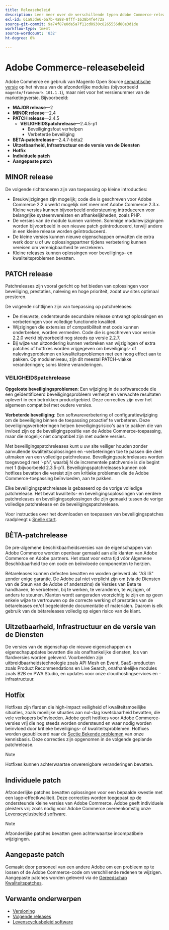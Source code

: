 ```yaml
---
title: Releasebeleid
description: Leer meer over de verschillende typen Adobe Commerce-releases, zoals kleine patches, beveiligingspatches, functies, hotfix, afzonderlijke patches en aangepaste patches.
exl-id: 61a83de6-6a7b-4a88-8fff-1638b4fe472a
source-git-commit: 9a74f87e0da5a7f11cd0930c8265556d80e3d1de
workflow-type: tm+mt
source-wordcount: '832'
ht-degree: 0%

---
```


# Adobe Commerce-releasebeleid

Adobe Commerce en gebruik van Magento Open Source [semantische versie](https://semver.org/) op het niveau van de afzonderlijke modules (bijvoorbeeld `magento/framework 101.1.1`), maar niet voor het versienummer van de marketingversie. Bijvoorbeeld:

- **MAJOR release**—2
- **MINOR release**—2,4
- **PATCH release**—2.4.5
   - **VEILIGHEIDSpatchrelease**—2.4.5-p1
      - Beveiligingsfout verhelpen
      - Verbeterde beveiliging
- **BÈTA-patchrelease**—2.4.7-bèta2
- **Uitzetbaarheid, Infrastructuur en de versie van de Diensten**
- **Hotfix**
- **Individuele patch**
- **Aangepaste patch**

## MINOR release

De volgende richtsnoeren zijn van toepassing op kleine introducties:

- Breukwijzigingen zijn mogelijk; code die is geschreven voor Adobe Commerce 2.2.x werkt mogelijk niet meer met Adobe Commerce 2.3.x. Kleine versies kunnen bijvoorbeeld ondersteuning introduceren voor belangrijke systeemvereisten en afhankelijkheden, zoals PHP.
- De versies van de module kunnen variëren. Sommige modulewijzigingen worden bijvoorbeeld in een nieuwe patch geïntroduceerd, terwijl andere in een kleine release worden geïntroduceerd.
- De kleine versies kunnen nieuwe eigenschappen omvatten die extra werk door u of uw oplossingspartner tijdens verbetering kunnen vereisen om verenigbaarheid te verzekeren.
- Kleine releases kunnen oplossingen voor beveiligings- en kwaliteitsproblemen bevatten.

## PATCH release

Patchreleases zijn vooral gericht op het bieden van oplossingen voor beveiliging, prestaties, naleving en hoge prioriteit, zodat uw sites optimaal presteren.

De volgende richtlijnen zijn van toepassing op patchreleases:

- De nieuwste, ondersteunde secundaire release ontvangt oplossingen en verbeteringen voor volledige functionele kwaliteit.
- Wijzigingen die extensies of compatibiliteit met code kunnen onderbreken, worden vermeden. Code die is geschreven voor versie 2.2.0 werkt bijvoorbeeld nog steeds op versie 2.2.7.
- Bij wijze van uitzondering kunnen verbreken van wijzigingen of extra patches of hotfixes worden vrijgegeven om beveiligings- of nalevingsproblemen en kwaliteitsproblemen met een hoog effect aan te pakken. Op moduleniveau, zijn dit meestal PATCH-vlakke veranderingen; soms kleine veranderingen.

### VEILIGHEIDSpatchrelease

**Opgeloste beveiligingsproblemen**: Een wijziging in de softwarecode die een geïdentificeerd beveiligingsprobleem verhelpt en verwachte resultaten oplevert in een betrokken productgebied. Deze correcties zijn over het algemeen compatibel met oudere versies.

**Verbeterde beveiliging**: Een softwareverbetering of configuratiewijziging om de beveiliging binnen de toepassing proactief te verbeteren. Deze beveiligingsverbeteringen helpen beveiligingsrisico&#39;s aan te pakken die van invloed zijn op de beveiligingspositie van de Adobe Commerce-toepassing, maar die mogelijk niet compatibel zijn met oudere versies.

Met beveiligingspatchreleases kunt u uw site veiliger houden zonder aanvullende kwaliteitsoplossingen en -verbeteringen toe te passen die deel uitmaken van een volledige patchrelease. Beveiligingspatchreleases worden toegevoegd met &#39;-pN&#39;, waarbij N de incrementele patchversie is die begint met 1 (bijvoorbeeld 2.3.5-p1). Beveiligingspatchreleases kunnen ook hotfixes bevatten die vereist zijn om kritieke problemen die de Adobe Commerce-toepassing beïnvloeden, aan te pakken.

Elke beveiligingspatchrelease is gebaseerd op de vorige volledige patchrelease. Het bevat kwaliteits- en beveiligingsoplossingen van eerdere patchreleases en beveiligingsoplossingen die zijn gemaakt tussen de vorige volledige patchrelease en de beveiligingspatchrelease.

Voor instructies over het downloaden en toepassen van beveiligingspatches raadpleegt u [Snelle start](../installation/composer.md#example---security-patch).

## BÈTA-patchrelease

De pre-algemene beschikbaarheidsversies van de eigenschappen van Adobe Commerce worden openbaar gemaakt aan alle klanten van Adobe Commerce en Adobe partners. Het staat voor extra tijd vóór Algemene Beschikbaarheid toe om code en beïnvloede componenten te herzien.

Bètareleases kunnen defecten bevatten en worden geleverd als &quot;AS IS&quot; zonder enige garantie. De Adobe zal niet verplicht zijn om (via de Diensten van de Steun van de Adobe of anderszins) de Versies van Beta te handhaven, te verbeteren, bij te werken, te veranderen, te wijzigen, of anders te steunen. Klanten wordt aangeraden voorzichtig te zijn en op geen enkele wijze te vertrouwen op de correcte werking of prestaties van de bètareleases en/of begeleidende documentatie of materialen. Daarom is elk gebruik van de bètareleases volledig op eigen risico van de klant.

## Uitzetbaarheid, Infrastructuur en de versie van de Diensten

De versies van de eigenschap die nieuwe eigenschappen en eigenschapupdates bevatten die als onafhankelijke diensten, los van flardversies worden geleverd. Voorbeelden zijn uitbreidbaarheidstechnologie zoals API Mesh en Event, SaaS-producten zoals Product Recommendations en Live Search, onafhankelijke modules zoals B2B en PWA Studio, en updates voor onze cloudhostingservices en -infrastructuur.

## Hotfix

Hotfixes zijn flarden die high-impact veiligheid of kwaliteitsmoeilijke situaties, zoals moeilijke situaties aan nul-dag kwetsbaarheid bevatten, die vele verkopers beïnvloeden. Adobe geeft hotfixes voor Adobe Commerce-versies vrij die nog steeds worden ondersteund en waar nodig worden beïnvloed door kritieke beveiligings- of kwaliteitsproblemen. Hotfixes worden gepubliceerd naar de [Sectie Bekende problemen](https://support.magento.com/hc/en-us/sections/360003869892-Known-issues-patches-attached-) van onze kennisbasis. Deze correcties zijn opgenomen in de volgende geplande patchrelease.

>[!NOTE]
>
>Hotfixes kunnen achterwaartse onverenigbare veranderingen bevatten.

## Individuele patch

Afzonderlijke patches bevatten oplossingen voor een bepaalde kwestie met een lage-effectkwaliteit. Deze correcties worden toegepast op de ondersteunde kleine versies van Adobe Commerce. Adobe geeft individuele pleisters vrij zoals nodig voor Adobe Commerce overeenkomstig onze [Levenscyclusbeleid software](https://www.adobe.com/content/dam/cc/en/legal/terms/enterprise/pdfs/Adobe-Commerce-Software-Lifecycle-Policy.pdf).

>[!NOTE]
>
>Afzonderlijke patches bevatten geen achterwaartse incompatibele wijzigingen.

## Aangepaste patch

Gemaakt door personeel van een andere Adobe om een probleem op te lossen of de Adobe Commerce-code om verschillende redenen te wijzigen. Aangepaste patches worden geleverd via de [Gereedschap Kwaliteitspatches](https://experienceleague.adobe.com/docs/commerce-operations/tools/quality-patches-tool/usage.html).

## Verwante onderwerpen

- [Versioning](https://developer.adobe.com/commerce/php/development/versioning/)
- [Volgende releases](schedule.md)
- [Levenscyclusbeleid software](https://www.adobe.com/content/dam/cc/en/legal/terms/enterprise/pdfs/Adobe-Commerce-Software-Lifecycle-Policy.pdf)

